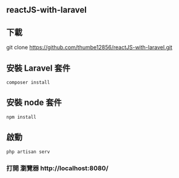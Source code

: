 ## reactJS-with-laravel

## 下載

git clone https://github.com/thumbe12856/reactJS-with-laravel.git

## 安裝 Laravel 套件
```
composer install
```
## 安裝 node 套件
```
npm install
```
## 啟動

```
php artisan serv
```

### 打開 瀏覽器 http://localhost:8080/
